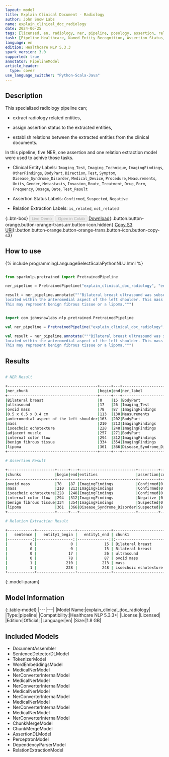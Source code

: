 ```yaml
---
layout: model
title: Explain Clinical Document - Radiology
author: John Snow Labs
name: explain_clinical_doc_radiology
date: 2024-06-25
tags: [licensed, en, radiology, ner, pipeline, posology, assertion, relation_extraction]
task: [Pipeline Healthcare, Named Entity Recognition, Assertion Status, Relation Extraction]
language: en
edition: Healthcare NLP 5.3.3
spark_version: 3.0
supported: true
annotator: PipelineModel
article_header:
  type: cover
use_language_switcher: "Python-Scala-Java"
---
```


## Description

This specialized radiology pipeline can;

- extract radiology related entities,

- assign assertion status to the extracted entities,

- establish relations between the extracted entities from the clinical documents.

In this pipeline, five NER, one assertion and one relation extraction model were used to achive those tasks.

- Clinical Entity Labels: `Imaging_Test`, `Imaging_Technique`, `ImagingFindings`, `OtherFindings`, `BodyPart`, `Direction`, `Test`, `Symptom`, `Disease_Syndrome_Disorder`, `Medical_Device`, `Procedure`, `Measurements`, `Units`, `Gender`, `Metastasis`, `Invasion`, `Route`, `Treatment`, `Drug`, `Form`, `Frequency`, `Dosage`, `Date`, `Test_Result`

- Assertion Status Labels: `Confirmed`, `Suspected`, `Negative`

- Relation Extraction Labels: `is_related`, `not_related`

{:.btn-box}
<button class="button button-orange" disabled>Live Demo</button>
<button class="button button-orange" disabled>Open in Colab</button>
[Download](https://s3.amazonaws.com/auxdata.johnsnowlabs.com/clinical/models/explain_clinical_doc_radiology_en_5.3.3_3.0_1719318745883.zip){:.button.button-orange.button-orange-trans.arr.button-icon.hidden}
[Copy S3 URI](s3://auxdata.johnsnowlabs.com/clinical/models/explain_clinical_doc_radiology_en_5.3.3_3.0_1719318745883.zip){:.button.button-orange.button-orange-trans.button-icon.button-copy-s3}

## How to use



<div class="tabs-box" markdown="1">
{% include programmingLanguageSelectScalaPythonNLU.html %}
  
```python

from sparknlp.pretrained import PretrainedPipeline

ner_pipeline = PretrainedPipeline("explain_clinical_doc_radiology", "en", "clinical/models")

result = ner_pipeline.annotate("""Bilateral breast ultrasound was subsequently performed, which demonstrated an ovoid mass measuring approximately 0.5 x 0.5 x 0.4 cm in diameter
located within the anteromedial aspect of the left shoulder. This mass demonstrates isoechoic echotexture to the adjacent muscle, with no evidence of internal color flow.
This may represent benign fibrous tissue or a lipoma.""")

```
```scala

import com.johnsnowlabs.nlp.pretrained.PretrainedPipeline

val ner_pipeline = PretrainedPipeline("explain_clinical_doc_radiology", "en", "clinical/models")

val result = ner_pipeline.annotate("""Bilateral breast ultrasound was subsequently performed, which demonstrated an ovoid mass measuring approximately 0.5 x 0.5 x 0.4 cm in diameter
located within the anteromedial aspect of the left shoulder. This mass demonstrates isoechoic echotexture to the adjacent muscle, with no evidence of internal color flow.
This may represent benign fibrous tissue or a lipoma.""")

```
</div>

## Results

```bash

# NER Result

+----------------------------------------+-----+---+-------------------------+
|ner_chunk                               |begin|end|ner_label                |
+----------------------------------------+-----+---+-------------------------+
|Bilateral breast                        |0    |15 |BodyPart                 |
|ultrasound                              |17   |26 |Imaging_Test             |
|ovoid mass                              |78   |87 |ImagingFindings          |
|0.5 x 0.5 x 0.4 cm                      |113  |130|Measurements             |
|anteromedial aspect of the left shoulder|163  |202|BodyPart                 |
|mass                                    |210  |213|ImagingFindings          |
|isoechoic echotexture                   |228  |248|ImagingFindings          |
|adjacent muscle                         |257  |271|BodyPart                 |
|internal color flow                     |294  |312|ImagingFindings          |
|benign fibrous tissue                   |334  |354|ImagingFindings          |
|lipoma                                  |361  |366|Disease_Syndrome_Disorder|
+----------------------------------------+-----+---+-------------------------+

# Assertion Result

+---------------------+-----+---+-------------------------+---------+-----------+
|chunks               |begin|end|entities                 |assertion|confidence)|
+---------------------+-----+---+-------------------------+---------+-----------+
|ovoid mass           |78   |87 |ImagingFindings          |Confirmed|0.9966     |
|mass                 |210  |213|ImagingFindings          |Confirmed|0.9683     |
|isoechoic echotexture|228  |248|ImagingFindings          |Confirmed|0.9932     |
|internal color flow  |294  |312|ImagingFindings          |Negative |0.9632     |
|benign fibrous tissue|334  |354|ImagingFindings          |Suspected|0.9951     |
|lipoma               |361  |366|Disease_Syndrome_Disorder|Suspected|0.9676     |
+---------------------+-----+---+-------------------------+---------+-----------+

# Relation Extraction Result

+------------+-----------------+---------------+-----------------------+-----------------+-----------------+---------------+--------------------+-----------------+---------------------------+
|   sentence |   entity1_begin |   entity1_end | chunk1                | entity1         |   entity2_begin |   entity2_end | chunk2             | entity2         | relation   |   confidence |
|-----------:|----------------:|--------------:|:----------------------|:----------------|----------------:|--------------:|:-------------------|:----------------|:-----------|-------------:|
|          0 |               0 |            15 | Bilateral breast      | BodyPart        |              17 |            26 | ultrasound         | Imaging_Test    | is_related |     1        |
|          0 |               0 |            15 | Bilateral breast      | BodyPart        |              78 |            87 | ovoid mass         | ImagingFindings | is_related |     0.999997 |
|          0 |              17 |            26 | ultrasound            | Imaging_Test    |              78 |            87 | ovoid mass         | ImagingFindings | is_related |     0.999569 |
|          0 |              78 |            87 | ovoid mass            | ImagingFindings |             113 |           130 | 0.5 x 0.5 x 0.4 cm | Measurements    | is_related |     1        |
|          1 |             210 |           213 | mass                  | ImagingFindings |             257 |           271 | adjacent muscle    | BodyPart        | is_related |     0.997639 |
|          1 |             228 |           248 | isoechoic echotexture | ImagingFindings |             257 |           271 | adjacent muscle    | BodyPart        | is_related |     0.999999 |
+------------+-----------------+---------------+-----------------------+-----------------+-----------------+---------------+--------------------+-----------------+---------------------------+

```

{:.model-param}
## Model Information

{:.table-model}
|---|---|
|Model Name:|explain_clinical_doc_radiology|
|Type:|pipeline|
|Compatibility:|Healthcare NLP 5.3.3+|
|License:|Licensed|
|Edition:|Official|
|Language:|en|
|Size:|1.8 GB|

## Included Models

- DocumentAssembler
- SentenceDetectorDLModel
- TokenizerModel
- WordEmbeddingsModel
- MedicalNerModel
- NerConverterInternalModel
- MedicalNerModel
- NerConverterInternalModel
- MedicalNerModel
- NerConverterInternalModel
- MedicalNerModel
- NerConverterInternalModel
- MedicalNerModel
- NerConverterInternalModel
- ChunkMergeModel
- ChunkMergeModel
- AssertionDLModel
- PerceptronModel
- DependencyParserModel
- RelationExtractionModel
